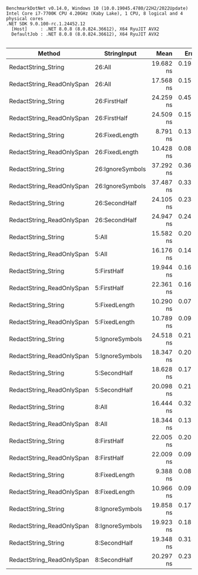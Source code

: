 ```

BenchmarkDotNet v0.14.0, Windows 10 (10.0.19045.4780/22H2/2022Update)
Intel Core i7-7700K CPU 4.20GHz (Kaby Lake), 1 CPU, 8 logical and 4 physical cores
.NET SDK 9.0.100-rc.1.24452.12
  [Host]     : .NET 8.0.8 (8.0.824.36612), X64 RyuJIT AVX2
  DefaultJob : .NET 8.0.8 (8.0.824.36612), X64 RyuJIT AVX2


```
| Method                    | StringInput      | Mean      | Error     | StdDev    | Gen0   | Allocated |
|-------------------------- |----------------- |----------:|----------:|----------:|-------:|----------:|
| RedactString_String       | 26:All           | 19.682 ns | 0.1941 ns | 0.1815 ns | 0.0191 |      80 B |
| RedactString_ReadOnlySpan | 26:All           | 17.568 ns | 0.1533 ns | 0.1359 ns | 0.0191 |      80 B |
| RedactString_String       | 26:FirstHalf     | 24.259 ns | 0.4539 ns | 0.4024 ns | 0.0191 |      80 B |
| RedactString_ReadOnlySpan | 26:FirstHalf     | 24.509 ns | 0.1520 ns | 0.1269 ns | 0.0191 |      80 B |
| RedactString_String       | 26:FixedLength   |  8.791 ns | 0.1395 ns | 0.1305 ns |      - |         - |
| RedactString_ReadOnlySpan | 26:FixedLength   | 10.428 ns | 0.0836 ns | 0.0782 ns |      - |         - |
| RedactString_String       | 26:IgnoreSymbols | 37.292 ns | 0.3619 ns | 0.3385 ns | 0.0191 |      80 B |
| RedactString_ReadOnlySpan | 26:IgnoreSymbols | 37.487 ns | 0.3361 ns | 0.3144 ns | 0.0191 |      80 B |
| RedactString_String       | 26:SecondHalf    | 24.105 ns | 0.2343 ns | 0.2077 ns | 0.0191 |      80 B |
| RedactString_ReadOnlySpan | 26:SecondHalf    | 24.947 ns | 0.2483 ns | 0.2323 ns | 0.0191 |      80 B |
| RedactString_String       | 5:All            | 15.582 ns | 0.2023 ns | 0.1893 ns | 0.0076 |      32 B |
| RedactString_ReadOnlySpan | 5:All            | 16.176 ns | 0.1426 ns | 0.1264 ns | 0.0076 |      32 B |
| RedactString_String       | 5:FirstHalf      | 19.944 ns | 0.1660 ns | 0.1552 ns | 0.0076 |      32 B |
| RedactString_ReadOnlySpan | 5:FirstHalf      | 22.361 ns | 0.1617 ns | 0.1433 ns | 0.0076 |      32 B |
| RedactString_String       | 5:FixedLength    | 10.290 ns | 0.0736 ns | 0.0688 ns |      - |         - |
| RedactString_ReadOnlySpan | 5:FixedLength    | 10.789 ns | 0.0941 ns | 0.0880 ns |      - |         - |
| RedactString_String       | 5:IgnoreSymbols  | 24.518 ns | 0.2130 ns | 0.1888 ns | 0.0076 |      32 B |
| RedactString_ReadOnlySpan | 5:IgnoreSymbols  | 18.347 ns | 0.2076 ns | 0.1733 ns | 0.0076 |      32 B |
| RedactString_String       | 5:SecondHalf     | 18.628 ns | 0.1718 ns | 0.1523 ns | 0.0076 |      32 B |
| RedactString_ReadOnlySpan | 5:SecondHalf     | 20.098 ns | 0.2107 ns | 0.1867 ns | 0.0076 |      32 B |
| RedactString_String       | 8:All            | 16.444 ns | 0.3207 ns | 0.3149 ns | 0.0095 |      40 B |
| RedactString_ReadOnlySpan | 8:All            | 18.344 ns | 0.1352 ns | 0.1129 ns | 0.0095 |      40 B |
| RedactString_String       | 8:FirstHalf      | 22.005 ns | 0.2051 ns | 0.1818 ns | 0.0095 |      40 B |
| RedactString_ReadOnlySpan | 8:FirstHalf      | 22.009 ns | 0.0925 ns | 0.0773 ns | 0.0095 |      40 B |
| RedactString_String       | 8:FixedLength    |  9.388 ns | 0.0807 ns | 0.0754 ns |      - |         - |
| RedactString_ReadOnlySpan | 8:FixedLength    | 10.966 ns | 0.0925 ns | 0.0820 ns |      - |         - |
| RedactString_String       | 8:IgnoreSymbols  | 19.858 ns | 0.1721 ns | 0.1610 ns | 0.0095 |      40 B |
| RedactString_ReadOnlySpan | 8:IgnoreSymbols  | 19.923 ns | 0.1801 ns | 0.1596 ns | 0.0095 |      40 B |
| RedactString_String       | 8:SecondHalf     | 19.348 ns | 0.3147 ns | 0.2457 ns | 0.0095 |      40 B |
| RedactString_ReadOnlySpan | 8:SecondHalf     | 20.297 ns | 0.2317 ns | 0.2167 ns | 0.0095 |      40 B |
